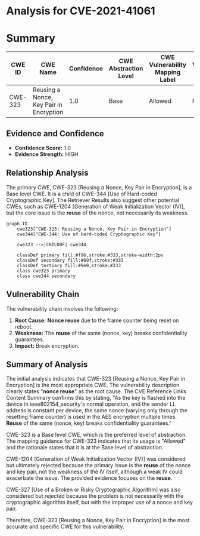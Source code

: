 # Analysis for CVE-2021-41061

# Summary

| CWE ID | CWE Name | Confidence | CWE Abstraction Level | CWE Vulnerability Mapping Label | CWE-Vulnerability Mapping Notes |
|---|---|---|---|---|---|
| CWE-323 | Reusing a Nonce, Key Pair in Encryption | 1.0 | Base | Allowed | Primary CWE |

## Evidence and Confidence

*   **Confidence Score:** 1.0
*   **Evidence Strength:** HIGH

## Relationship Analysis
The primary CWE, CWE-323 [Reusing a Nonce, Key Pair in Encryption], is a Base level CWE. It is a child of CWE-344 [Use of Hard-coded Cryptographic Key]. The Retriever Results also suggest other potential CWEs, such as CWE-1204 [Generation of Weak Initialization Vector (IV)], but the core issue is the **reuse** of the nonce, not necessarily its weakness.

```mermaid
graph TD
    cwe323["CWE-323: Reusing a Nonce, Key Pair in Encryption"]
    cwe344["CWE-344: Use of Hard-coded Cryptographic Key"]
    
    cwe323 -->|CHILDOF| cwe344
    
    classDef primary fill:#f96,stroke:#333,stroke-width:2px
    classDef secondary fill:#69f,stroke:#333
    classDef tertiary fill:#9e9,stroke:#333
    class cwe323 primary
    class cwe344 secondary
```

## Vulnerability Chain
The vulnerability chain involves the following:
1.  **Root Cause:** **Nonce reuse** due to the frame counter being reset on reboot.
2.  **Weakness:** The **reuse** of the same (nonce, key) breaks confidentiality guarantees.
3.  **Impact:** Break encryption.

## Summary of Analysis
The initial analysis indicates that CWE-323 [Reusing a Nonce, Key Pair in Encryption] is the most appropriate CWE. The vulnerability description clearly states "**nonce reuse**" as the root cause. The CVE Reference Links Content Summary confirms this by stating, "As the key is flashed into the device in ieee802154_security's normal operation, and the sender LL address is constant per device, the same nonce (varying only through the resetting frame counter) is used in the AES encryption multiple times. **Reuse** of the same (nonce, key) breaks confidentiality guarantees."

CWE-323 is a Base level CWE, which is the preferred level of abstraction. The mapping guidance for CWE-323 indicates that its usage is "Allowed" and the rationale states that it is at the Base level of abstraction.

CWE-1204 [Generation of Weak Initialization Vector (IV)] was considered but ultimately rejected because the primary issue is the **reuse** of the nonce and key pair, not the weakness of the IV itself, although a weak IV could exacerbate the issue. The provided evidence focuses on the **reuse**.

CWE-327 [Use of a Broken or Risky Cryptographic Algorithm] was also considered but rejected because the problem is not necessarily with the cryptographic algorithm itself, but with the improper use of a nonce and key pair.

Therefore, CWE-323 [Reusing a Nonce, Key Pair in Encryption] is the most accurate and specific CWE for this vulnerability.